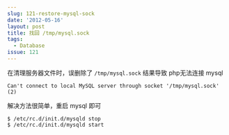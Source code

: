 ```yaml
---
slug: 121-restore-mysql-sock
date: '2012-05-16'
layout: post
title: 找回 /tmp/mysql.sock
tags:
  - Database
issue: 121
---
```


在清理服务器文件时，误删除了 `/tmp/mysql.sock` 结果导致 php无法连接 mysql

    Can't connect to local MySQL server through socket '/tmp/mysql.sock' (2)

解决方法很简单，重启 mysql 即可

    $ /etc/rc.d/init.d/mysqld stop
    $ /etc/rc.d/init.d/mysqld start
